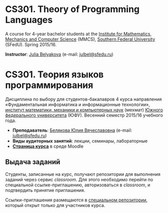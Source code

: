# CS301. Theory of Programming Languages #

A course for 4-year bachelor students at the [Institute for Mathematics, Mechanics and Computer Science](http://www.mmcs.sfedu.ru/) (MMCS), [Southern Federal University](http://sfedu.ru/international/) (SFedU).
Spring 2015/16.

**Instructor**: [Julia Belyakova](http://staff.mmcs.sfedu.ru/~juliet/index.en.html) (e-mail: [julbel@sfedu.ru](mailto:julbel@sfedu.ru))

# CS301. Теория языков программирования #

Дисциплина по выбору для студентов-бакалавров 4 курса направления «Фундаментальная информатика и информационные технологии», [институт математики, механики и компьютерных наук](http://www.mmcs.sfedu.ru/) (мехмат) [Южного федерального университета](http://sfedu.ru) (ЮФУ).
Весенний семестр 2015/16 учебного года.

* **Преподаватель**: [Белякова Юлия Вячеславовна](http://staff.mmcs.sfedu.ru/~juliet) (e-mail: [julbel@sfedu.ru](mailto:julbel@sfedu.ru))
* **Виды аудиторных занятий**: лекции, семинары, лабораторные
* **[Страница курса](http://edu.mmcs.sfedu.ru/course/view.php?id=240)** в среде Moodle


## Выдача заданий  ##

Студенты, записанные на курс, получают репозитории для выполнения заданий через сервис _classroom_.
Для этого необходимо перейти по специальной ссылке-приглашению, авторизоваться в _classroom_, и подтвердить принятие приглашения.

Ссылки-приглашения размещаются в [специальном репозитории](https://github.com/CS301-TofPL-mmcs-sfedu-2016/tasks-invitations), который открыт только для участников курса.
